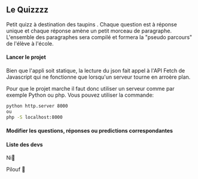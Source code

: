## Le Quizzzz

Petit quizz à destination des taupins
. Chaque question est à réponse unique et chaque réponse amène un petit morceau de paragraphe. L'ensemble des paragraphes sera compilé et 
formera la "pseudo parcours" de l'élève à l'école.

#### Lancer le projet

Bien que l'appli soit statique, la lecture du json fait appel à l'API Fetch de Javascript qui ne fonctionne que lorsqu'un serveur tourne en arroère plan.

Pour que le projet marche il faut donc utiliser un serveur comme par exemple Python ou php. Vous pouvez utiliser la commande:

```bash
python http.server 8000
ou
php -S localhost:8000
```
 
#### Modifier les questions, réponses ou predictions correspondantes




#### Liste des devs

Ni🥥

Pilouf 🦦
